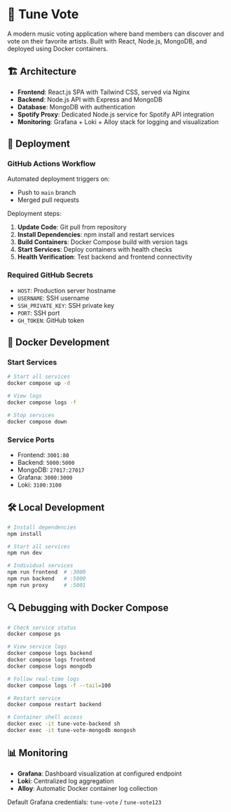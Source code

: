 # 🎵 Tune Vote

A modern music voting application where band members can discover and vote on their favorite artists. Built with React, Node.js, MongoDB, and deployed using Docker containers.

## 🏗️ Architecture

- **Frontend**: React.js SPA with Tailwind CSS, served via Nginx
- **Backend**: Node.js API with Express and MongoDB
- **Database**: MongoDB with authentication
- **Spotify Proxy**: Dedicated Node.js service for Spotify API integration
- **Monitoring**: Grafana + Loki + Alloy stack for logging and visualization

## 🚀 Deployment

### GitHub Actions Workflow

Automated deployment triggers on:
- Push to `main` branch
- Merged pull requests

Deployment steps:
1. **Update Code**: Git pull from repository
2. **Install Dependencies**: npm install and restart services
3. **Build Containers**: Docker Compose build with version tags
4. **Start Services**: Deploy containers with health checks
5. **Health Verification**: Test backend and frontend connectivity

### Required GitHub Secrets
- `HOST`: Production server hostname
- `USERNAME`: SSH username
- `SSH_PRIVATE_KEY`: SSH private key
- `PORT`: SSH port
- `GH_TOKEN`: GitHub token

## 🐳 Docker Development

### Start Services
```bash
# Start all services
docker compose up -d

# View logs
docker compose logs -f

# Stop services
docker compose down
```

### Service Ports
- Frontend: `3001:80`
- Backend: `5000:5000`
- MongoDB: `27017:27017`
- Grafana: `3000:3000`
- Loki: `3100:3100`

## 🛠️ Local Development

```bash
# Install dependencies
npm install

# Start all services
npm run dev

# Individual services
npm run frontend  # :3000
npm run backend   # :5000
npm run proxy     # :5001
```

## 🔍 Debugging with Docker Compose

```bash
# Check service status
docker compose ps

# View service logs
docker compose logs backend
docker compose logs frontend
docker compose logs mongodb

# Follow real-time logs
docker compose logs -f --tail=100

# Restart service
docker compose restart backend

# Container shell access
docker exec -it tune-vote-backend sh
docker exec -it tune-vote-mongodb mongosh
```

## 📊 Monitoring

- **Grafana**: Dashboard visualization at configured endpoint
- **Loki**: Centralized log aggregation
- **Alloy**: Automatic Docker container log collection

Default Grafana credentials: `tune-vote` / `tune-vote123`